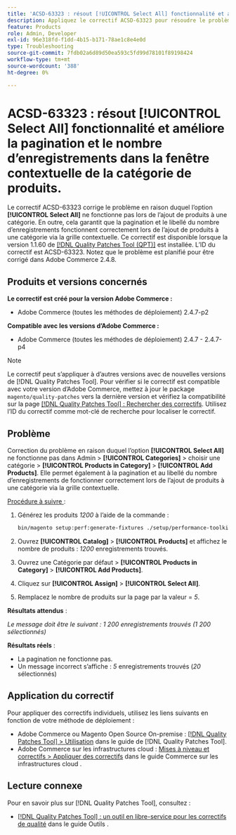 ```yaml
---
title: 'ACSD-63323 : résout [!UICONTROL Select All] fonctionnalité et améliore la pagination et le nombre d’enregistrements dans la fenêtre contextuelle de la catégorie de produits.'
description: Appliquez le correctif ACSD-63323 pour résoudre le problème d’Adobe Commerce en raison duquel l’option [!UICONTROL Select All] ne fonctionne pas lors de l’ajout de produits à une catégorie. En outre, cela garantit que la pagination et le libellé du nombre d’enregistrements fonctionnent correctement lors de l’ajout de produits à une catégorie via la grille contextuelle.
feature: Products
role: Admin, Developer
exl-id: 96e318fd-f1dd-4b15-b171-78ae1c8e4e0d
type: Troubleshooting
source-git-commit: 7fdb02a6d89d50ea593c5fd99d78101f89198424
workflow-type: tm+mt
source-wordcount: '388'
ht-degree: 0%

---
```


# ACSD-63323 : résout [!UICONTROL Select All] fonctionnalité et améliore la pagination et le nombre d’enregistrements dans la fenêtre contextuelle de la catégorie de produits.

Le correctif ACSD-63323 corrige le problème en raison duquel l’option **[!UICONTROL Select All]** ne fonctionne pas lors de l’ajout de produits à une catégorie. En outre, cela garantit que la pagination et le libellé du nombre d’enregistrements fonctionnent correctement lors de l’ajout de produits à une catégorie via la grille contextuelle. Ce correctif est disponible lorsque la version 1.1.60 de [[!DNL Quality Patches Tool (QPT)]](/help/tools/quality-patches-tool/quality-patches-tool-to-self-serve-quality-patches.md) est installée. L’ID du correctif est ACSD-63323. Notez que le problème est planifié pour être corrigé dans Adobe Commerce 2.4.8.

## Produits et versions concernés

**Le correctif est créé pour la version Adobe Commerce :**
* Adobe Commerce (toutes les méthodes de déploiement) 2.4.7-p2

**Compatible avec les versions d’Adobe Commerce :**
* Adobe Commerce (toutes les méthodes de déploiement) 2.4.7 - 2.4.7-p4

>[!NOTE]
>
>Le correctif peut s’appliquer à d’autres versions avec de nouvelles versions de [!DNL Quality Patches Tool]. Pour vérifier si le correctif est compatible avec votre version d’Adobe Commerce, mettez à jour le package `magento/quality-patches` vers la dernière version et vérifiez la compatibilité sur la page [[!DNL Quality Patches Tool] : Rechercher des correctifs](https://experienceleague.adobe.com/tools/commerce-quality-patches/index.html?lang=fr). Utilisez l’ID du correctif comme mot-clé de recherche pour localiser le correctif.

## Problème

Correction du problème en raison duquel l’option **[!UICONTROL Select All]** ne fonctionne pas dans Admin > **[!UICONTROL Categories]** > choisir une catégorie > **[!UICONTROL Products in Category]** > **[!UICONTROL Add Products]**. Elle permet également à la pagination et au libellé du nombre d’enregistrements de fonctionner correctement lors de l’ajout de produits à une catégorie via la grille contextuelle.


<u>Procédure à suivre </u> :

1. Générez les produits *1200* à l’aide de la commande :

   ```bash
   bin/magento setup:perf:generate-fixtures ./setup/performance-toolkit/profiles/ce/small.xml
   ```

1. Ouvrez **[!UICONTROL Catalog]** > **[!UICONTROL Products]** et affichez le nombre de produits : *1200* enregistrements trouvés.
1. Ouvrez une Catégorie par défaut > **[!UICONTROL Products in Category]** > **[!UICONTROL Add Products]**.
1. Cliquez sur **[!UICONTROL Assign]** > **[!UICONTROL Select All]**.
1. Remplacez le nombre de produits sur la page par la valeur = *5*.


**Résultats attendus** :

*Le message doit être le suivant : 1 200 enregistrements trouvés (1 200 sélectionnés)*

**Résultats réels** :

* La pagination ne fonctionne pas.
* Un message incorrect s’affiche : *5* enregistrements trouvés (*20* sélectionnés)

## Application du correctif

Pour appliquer des correctifs individuels, utilisez les liens suivants en fonction de votre méthode de déploiement :

* Adobe Commerce ou Magento Open Source On-premise : [[!DNL Quality Patches Tool] > Utilisation](/help/tools/quality-patches-tool/usage.md) dans le guide de [!DNL Quality Patches Tool].
* Adobe Commerce sur les infrastructures cloud : [Mises à niveau et correctifs > Appliquer des correctifs](https://experienceleague.adobe.com/docs/commerce-cloud-service/user-guide/develop/upgrade/apply-patches.html?lang=fr) dans le guide Commerce sur les infrastructures cloud .


## Lecture connexe

Pour en savoir plus sur [!DNL Quality Patches Tool], consultez :

* [[!DNL Quality Patches Tool] : un outil en libre-service pour les correctifs de qualité](/help/tools/quality-patches-tool/quality-patches-tool-to-self-serve-quality-patches.md) dans le guide Outils .
